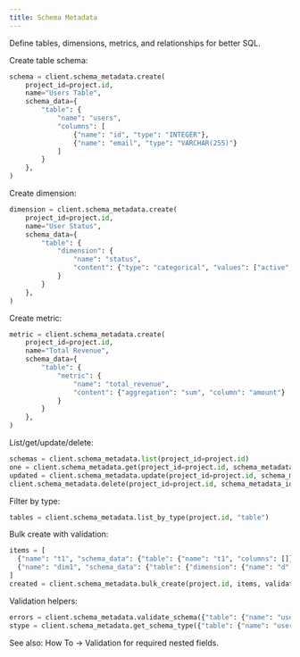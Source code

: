 ```yaml
---
title: Schema Metadata
---
```


Define tables, dimensions, metrics, and relationships for better SQL.

Create table schema:
```python
schema = client.schema_metadata.create(
    project_id=project.id,
    name="Users Table",
    schema_data={
        "table": {
            "name": "users",
            "columns": [
                {"name": "id", "type": "INTEGER"},
                {"name": "email", "type": "VARCHAR(255)"}
            ]
        }
    },
)
```

Create dimension:
```python
dimension = client.schema_metadata.create(
    project_id=project.id,
    name="User Status",
    schema_data={
        "table": {
            "dimension": {
                "name": "status",
                "content": {"type": "categorical", "values": ["active","inactive"]}
            }
        }
    },
)
```

Create metric:
```python
metric = client.schema_metadata.create(
    project_id=project.id,
    name="Total Revenue",
    schema_data={
        "table": {
            "metric": {
                "name": "total_revenue",
                "content": {"aggregation": "sum", "column": "amount"}
            }
        }
    },
)
```

List/get/update/delete:
```python
schemas = client.schema_metadata.list(project_id=project.id)
one = client.schema_metadata.get(project_id=project.id, schema_metadata_id=schema.id)
updated = client.schema_metadata.update(project_id=project.id, schema_metadata_id=schema.id, description="Updated")
client.schema_metadata.delete(project_id=project.id, schema_metadata_id=schema.id)
```

Filter by type:
```python
tables = client.schema_metadata.list_by_type(project.id, "table")
```

Bulk create with validation:
```python
items = [
  {"name": "t1", "schema_data": {"table": {"name": "t1", "columns": []}}},
  {"name": "dim1", "schema_data": {"table": {"dimension": {"name": "d", "content": {}}}}},
]
created = client.schema_metadata.bulk_create(project.id, items, validate=True)
```

Validation helpers:
```python
errors = client.schema_metadata.validate_schema({"table": {"name": "users", "columns": []}}, "table")
stype = client.schema_metadata.get_schema_type({"table": {"name": "users", "columns": []}})
```

See also: How To → Validation for required nested fields.
